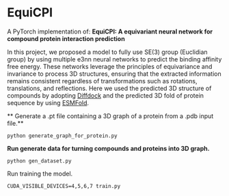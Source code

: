 # EquiCPI

A PyTorch implementation of:
**EquiCPI: A equivariant neural network for compound protein interaction prediction**

In this project, we proposed a model to fully use SE(3) group (Euclidian group) by using multiple e3nn neural networks to predict the binding affinity free energy. These networks leverage the principles of equivariance and invariance to process 3D structures, ensuring that the extracted information remains consistent regardless of transformations such as rotations, translations, and reflections.
Here we used the predicted 3D structure of compounds by adopting [Diffdock](https://github.com/gcorso/DiffDock) and the predicted 3D fold of protein sequence by using [ESMFold](https://github.com/facebookresearch/esm).



**
Generate a .pt file containing a 3D graph of a protein from a .pdb input file.**<br />
~~~
python generate_graph_for_protein.py  
~~~
**Run generate data for turning compounds and proteins into 3D graph.** <br /> 
~~~
python gen_dataset.py 
~~~
Run training the model. <br /> 
~~~
CUDA_VISIBLE_DEVICES=4,5,6,7 train.py 
~~~
